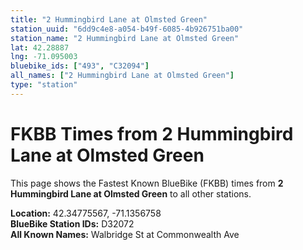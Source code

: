 ```yaml
---
title: "2 Hummingbird Lane at Olmsted Green"
station_uuid: "6dd9c4e8-a054-b49f-6085-4b926751ba00"
station_name: "2 Hummingbird Lane at Olmsted Green"
lat: 42.28887
lng: -71.095003
bluebike_ids: ["493", "C32094"]
all_names: ["2 Hummingbird Lane at Olmsted Green"]
type: "station"
---
```


# FKBB Times from 2 Hummingbird Lane at Olmsted Green

This page shows the Fastest Known BlueBike (FKBB) times from **2 Hummingbird Lane at Olmsted Green** to all other stations.

**Location:** 42.34775567, -71.1356758  
**BlueBike Station IDs:** D32072  
**All Known Names:** Walbridge St at Commonwealth Ave

